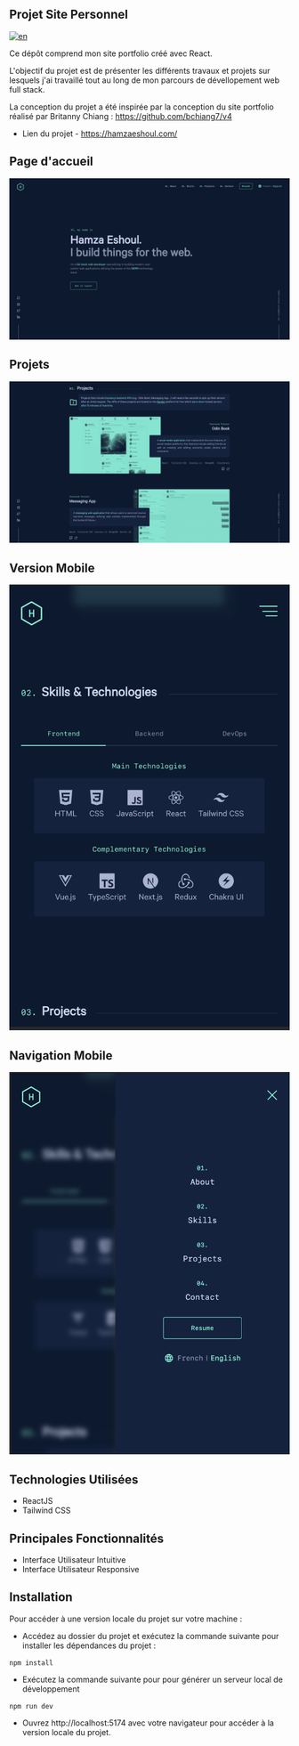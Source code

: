 ## Projet Site Personnel

[![en](https://img.shields.io/badge/lang-en-red)](README.md)

Ce dépôt comprend mon site portfolio créé avec React.

L'objectif du projet est de présenter les différents travaux et projets sur lesquels j'ai travaillé tout au long de mon parcours de dévellopement web full stack.

La conception du projet a été inspirée par la conception du site portfolio réalisé par Britanny Chiang : https://github.com/bchiang7/v4

- Lien du projet - https://hamzaeshoul.com/

## Page d'accueil

![Homepage Screenshot](/screenshots/Homepage.png)

## Projets

![Projects Screenshot](/screenshots/Projects.png)

## Version Mobile

![Mobile Version Screenshot](/screenshots/Mobile-version.png)

## Navigation Mobile

![Mobile Navigation Screenshot](/screenshots/Mobile-navigation.png)

## Technologies Utilisées

- ReactJS
- Tailwind CSS

## Principales Fonctionnalités

- Interface Utilisateur Intuitive
- Interface Utilisateur Responsive

## Installation

Pour accéder à une version locale du projet sur votre machine :

- Accédez au dossier du projet et exécutez la commande suivante pour installer les dépendances du projet :

```
npm install
```

- Exécutez la commande suivante pour pour générer un serveur local de développement

```
npm run dev
```

- Ouvrez http://localhost:5174 avec votre navigateur pour accéder à la version locale du projet.
